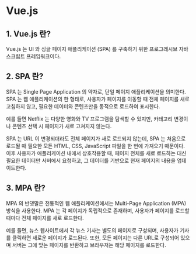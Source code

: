# Vue.js

## 1. Vue.js 란?
Vue.js 는 UI 와 싱글 페이지 애플리케이션 (SPA) 를 구축하기 위한 프로그레시브 자바스크립트 프레임워크이다.

## 2. SPA 란?
SPA 는 Single Page Application 의 약자로, 단일 페이지 애플리케이션을 의미한다. SPA 는 웹 애플리케이션의 한 형태로, 사용자가 페이지를 이동할 때 전체 페이지를 새로고침하지 않고, 필요한 데이터와 콘텐츠만을 동적으로 로드하여 표시한다.

예를 들면 Netflix 는 다양한 영화와 TV 프로그램을 탐색할 수 있지만, 카테고리 변경이나 콘텐츠 선택 시 페이지가 새로 고쳐지지 않는다.

SPA 는 URL 이 변경되더라도 전체 페이지가 새로 로드되지 않는데, SPA 는 처음으로 로드될 때 필요한 모든 HTML, CSS, JavaScript 파일을 한 번에 가져오기 때문이다. 이후 사용자가 애플리케이션 내에서 상호작용할 때, 페이지 전체를 새로 로드하는 대신 필요한 데이터만 서버에서 요청하고, 그 데이터를 기반으로 현재 페이지의 내용을 업데이트한다.

## 3. MPA 란?
MPA 의 반댓말은 전통적인 웹 애플리케이션에서는 Multi-Page Application (MPA) 방식을 사용한다. MPA 는 각 페이지가 독립적으로 존재하며, 사용자가 페이지를 로드할 때마다 전체 페이지를 새로 로드한다.

예를 들면, 뉴스 웹사이트에서 각 뉴스 기사는 별도의 페이지로 구성되며, 사용자가 기사를 클릭하면 새로운 페이지가 로드된다. 또한, 모든 페이지는 다른 URL로 구성되어 있으며 서버는 그에 맞는 페이지를 반환하고 브라우저는 해당 페이지를 로드한다.